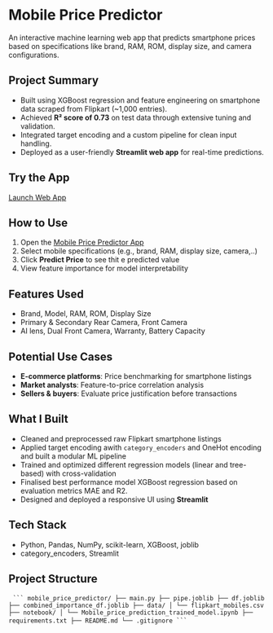 
#  Mobile Price Predictor

An interactive machine learning web app that predicts smartphone prices based on specifications like brand, RAM, ROM, display size, and camera configurations.


## Project Summary
- Built using XGBoost regression and feature engineering on smartphone data scraped from Flipkart (~1,000 entries).
- Achieved **R² score of 0.73** on test data through extensive tuning and validation.
- Integrated target encoding and a custom pipeline for clean input handling.
- Deployed as a user-friendly **Streamlit web app** for real-time predictions.


## Try the App
 [Launch Web App](https://mobile-price-predictor-kp123.streamlit.app/)


## How to Use
1. Open the [Mobile Price Predictor App](https://mobile-price-predictor-kp123.streamlit.app/)
2. Select mobile specifications (e.g., brand, RAM, display size, camera,..)
3. Click **Predict Price** to see thit e predicted value
4. View feature importance for model interpretability


## Features Used
- Brand, Model, RAM, ROM, Display Size
- Primary & Secondary Rear Camera, Front Camera
- AI lens, Dual Front Camera, Warranty, Battery Capacity


##  Potential Use Cases
-  **E-commerce platforms**: Price benchmarking for smartphone listings
-  **Market analysts**: Feature-to-price correlation analysis
-  **Sellers & buyers**: Evaluate price justification before transactions


##  What I Built
- Cleaned and preprocessed raw Flipkart smartphone listings
- Applied target encoding awith `category_encoders` and OneHot encoding and built a modular ML pipeline
- Trained and optimized different regression models (linear and tree-based) with cross-validation
- Finalised best performance model XGBoost regression based on evaluation metrics MAE and R2.  
- Designed and deployed a responsive UI using **Streamlit**


## Tech Stack
- Python, Pandas, NumPy, scikit-learn, XGBoost, joblib
- category_encoders, Streamlit

## Project Structure

<pre> <code>``` mobile_price_predictor/ ├── main.py ├── pipe.joblib ├── df.joblib ├── combined_importance_df.joblib ├── data/ │ └── flipkart_mobiles.csv ├── notebook/ │ └── Mobile_price_prediction_trained_model.ipynb ├── requirements.txt ├── README.md └── .gitignore ```</code> </pre>